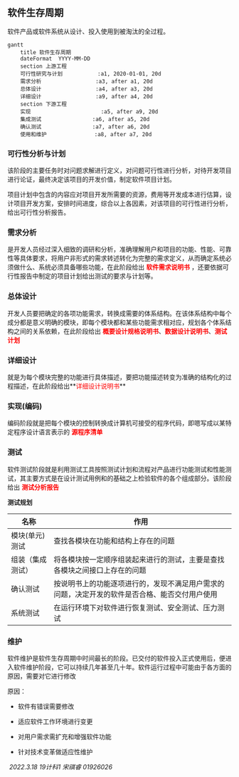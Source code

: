 ## 软件生存周期

软件产品或软件系统从设计、投入使用到被淘汰的全过程。

```mermaid
gantt
    title 软件生存周期
    dateFormat  YYYY-MM-DD
    section 上游工程
    可行性研究与计划           :a1, 2020-01-01, 20d
	需求分析				 :a3, after a1, 20d
    总体设计				 :a4, after a3, 20d
    详细设计				 :a9, after a4, 20d
    section 下游工程
	实现						:a5, after a9, 20d
	集成测试				:a6, after a5, 20d
	确认测试				:a7, after a6, 20d
	使用和维护				:a8, after a7, 20d

```

### 可行性分析与计划

​		该阶段的主要任务时对问题求解进行定义，对问题可行性进行分析，对待开发项目进行论证，最终决定该项目的开发价值，制定软件项目计划。

​		项目计划中包含的内容应对项目开发所需要的资源，费用等开发成本进行估算，设计项目开发方案，安排时间进度，综合以上各因素，对该项目的可行性进行分析，给出可行性分析报告。

### 需求分析

​		是开发人员经过深入细致的调研和分析，准确理解用户和项目的功能、性能、可靠性等具体要求，将用户非形式的需求转述转化为完整的需求定义，从而确定系统必须做什么、系统必须具备哪些功能，在此阶段给出 **<font color=red>软件需求说明书</font>** ，还要依据可行性报告中制定的项目计划给出测试的要求与计划等。

### 总体设计

​		开发人员要把确定的各项功能需求，转换成需要的体系结构。在该体系结构中每个成分都是意义明确的模块，即每个模块都和某些功能需求相对应，规划各个体系结构之间的关系依赖，在此阶段给出 **<font color=red>概要设计规格说明书</font>**、**<font color=red>数据设计说明书</font>**、**<font color=red>测试计划</font>**

### 详细设计

​		就是为每个模块完整的功能进行具体描述，要把功能描述转变为准确的结构化的过程描述，在此阶段给出**<font color=red>详细设计说明书</font>**

### 实现(编码)

​		编码阶段就是把每个模块的控制转换成计算机可接受的程序代码，即嗯写成以某特定程序设计语言表示的 **<font color=red>源程序清单</font>**

### 测试

​		软件测试阶段就是利用测试工具按照测试计划和流程对产品进行功能测试和性能测试，其主要方式是在设计测试用例和的基础之上检验软件的各个组成部分。该阶段给出 **<font color=red>测试分析报告</font>**

**测试规划**

| 名称             | 作用                                                         |
| ---------------- | ------------------------------------------------------------ |
| 模块(单元)测试   | 查找各模块在功能和结构上存在的问题                           |
| 组装（集成测试） | 将各模块按一定顺序组装起来进行的测试，主要是查找各模块之间接口上存在的问题 |
| 确认测试         | 按说明书上的功能逐项进行的，发现不满足用户需求的问题，决定开发的软件是否合格、能否交付用户使用 |
| 系统测试         | 在运行环境下对软件进行恢复测试、安全测试、压力测试           |

### 维护

​		软件维护是软件生存周期中时间最长的阶段。已交付的软件投入正式使用后，便进入软件维护阶段，它可以持续几年甚至几十年。软件运行过程中可能由于各方面的原因，需要对它进行修改

原因：

* 软件有错误需要修改

* 适应软件工作环境进行变更

* 对用户需求需扩充和增强软件功能

* 针对技术变革做适应性维护

​																								      		*2022.3.18 19计科1 宋祺睿 01926026*

